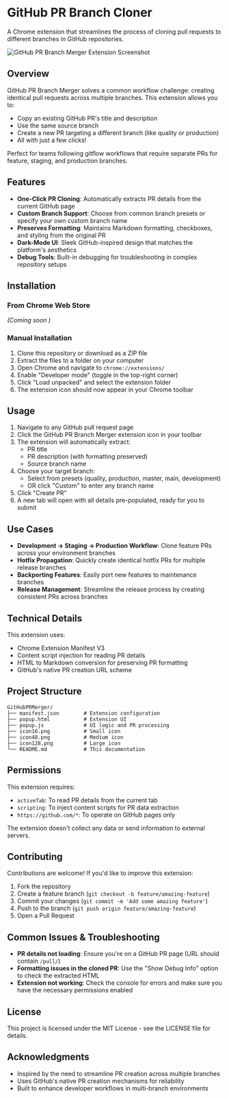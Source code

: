 # GitHub PR Branch Cloner

A Chrome extension that streamlines the process of cloning pull requests to different branches in GitHub repositories.

![GitHub PR Branch Merger Extension Screenshot](extension-screenshot.png)

## Overview

GitHub PR Branch Merger solves a common workflow challenge: creating identical pull requests across multiple branches. This extension allows you to:

- Copy an existing GitHub PR's title and description
- Use the same source branch
- Create a new PR targeting a different branch (like quality or production)
- All with just a few clicks!

Perfect for teams following gitflow workflows that require separate PRs for feature, staging, and production branches.

## Features

- **One-Click PR Cloning**: Automatically extracts PR details from the current GitHub page
- **Custom Branch Support**: Choose from common branch presets or specify your own custom branch name
- **Preserves Formatting**: Maintains Markdown formatting, checkboxes, and styling from the original PR
- **Dark-Mode UI**: Sleek GitHub-inspired design that matches the platform's aesthetics
- **Debug Tools**: Built-in debugging for troubleshooting in complex repository setups

## Installation

### From Chrome Web Store
*(Coming soon )*

### Manual Installation
1. Clone this repository or download as a ZIP file
2. Extract the files to a folder on your computer
3. Open Chrome and navigate to `chrome://extensions/`
4. Enable "Developer mode" (toggle in the top-right corner)
5. Click "Load unpacked" and select the extension folder
6. The extension icon should now appear in your Chrome toolbar

## Usage

1. Navigate to any GitHub pull request page
2. Click the GitHub PR Branch Merger extension icon in your toolbar
3. The extension will automatically extract:
   - PR title
   - PR description (with formatting preserved)
   - Source branch name
4. Choose your target branch:
   - Select from presets (quality, production, master, main, development)
   - OR click "Custom" to enter any branch name
5. Click "Create PR"
6. A new tab will open with all details pre-populated, ready for you to submit

## Use Cases

- **Development → Staging → Production Workflow**: Clone feature PRs across your environment branches
- **Hotfix Propagation**: Quickly create identical hotfix PRs for multiple release branches
- **Backporting Features**: Easily port new features to maintenance branches
- **Release Management**: Streamline the release process by creating consistent PRs across branches

## Technical Details

This extension uses:
- Chrome Extension Manifest V3
- Content script injection for reading PR details
- HTML to Markdown conversion for preserving PR formatting
- GitHub's native PR creation URL scheme

## Project Structure

```
GitHubPRMerger/
├── manifest.json        # Extension configuration
├── popup.html           # Extension UI
├── popup.js             # UI logic and PR processing
├── icon16.png           # Small icon
├── icon48.png           # Medium icon
├── icon128.png          # Large icon
└── README.md            # This documentation
```

## Permissions

This extension requires:
- `activeTab`: To read PR details from the current tab
- `scripting`: To inject content scripts for PR data extraction
- `https://github.com/*`: To operate on GitHub pages only

The extension doesn't collect any data or send information to external servers.

## Contributing

Contributions are welcome! If you'd like to improve this extension:

1. Fork the repository
2. Create a feature branch (`git checkout -b feature/amazing-feature`)
3. Commit your changes (`git commit -m 'Add some amazing feature'`)
4. Push to the branch (`git push origin feature/amazing-feature`)
5. Open a Pull Request

## Common Issues & Troubleshooting

- **PR details not loading**: Ensure you're on a GitHub PR page (URL should contain `/pull/`)
- **Formatting issues in the cloned PR**: Use the "Show Debug Info" option to check the extracted HTML
- **Extension not working**: Check the console for errors and make sure you have the necessary permissions enabled

## License

This project is licensed under the MIT License - see the LICENSE file for details.

## Acknowledgments

- Inspired by the need to streamline PR creation across multiple branches
- Uses GitHub's native PR creation mechanisms for reliability
- Built to enhance developer workflows in multi-branch environments
